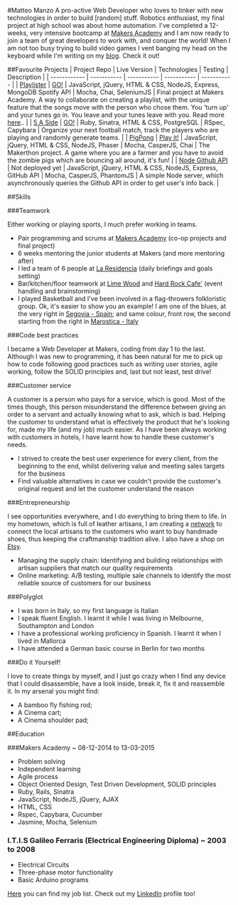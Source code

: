 #Matteo Manzo
A pro-active Web Developer who loves to tinker with new technologies in order to build [random] stuff. Robotics enthusiast, my final project at high school was about home automation. I've completed a 12-weeks, very intensive bootcamp at [Makers Academy](http://www.makersacademy.com/) and I am now ready to join a team of great developers to work with, and conquer the world!
When I am not too busy trying to build video games I vent banging my head on the keyboard while I'm writing on my [blog](http://matteomanzo.github.io/). Check it out!

##Favourite Projects
| Project Repo | Live Version | Technologies | Testing | Description |
| ------------ | ----------- | ----------- | ----------- | ----------- |
| [Playlister](https://github.com/matteomanzo/Playlister) | [GO!](https://turnuptunein.herokuapp.com/) | JavaScript, jQuery, HTML & CSS, NodeJS, Express, MongoDB Spotify API | Mocha, Chai, SeleniumJS | Final project at Makers Academy. A way to collaborate on creating a playlist, with the unique feature that the songs move with the person who chose them. You 'turn up' and your tunes go in. You leave and your tunes leave with you. Read more [here](https://github.com/matteomanzo/Playlister/blob/master/README.md).. |
| [5 A Side](https://github.com/matteomanzo/5_a_side) | [GO!](https://makers-five-a-side.herokuapp.com/) | Ruby, Sinatra, HTML & CSS, PostgreSQL | RSpec, Capybara  | Organize your next football match, track the players who are playing and randomly generate teams. |
| [PigPong](https://github.com/matteomanzo/PigPong) | [Play it!](https://zombie-pig-pong.herokuapp.com) | JavaScript, jQuery, HTML & CSS, NodeJS, Phaser | Mocha, CasperJS, Chai | The Makerthon project. A game where you are a farmer and you have to avoid the zombie pigs which are bouncing all around, it's fun! |
| [Node Github API](https://github.com/matteomanzo/node_github_api) | Not deployed yet | JavaScript, jQuery, HTML & CSS, NodeJS, Express, GitHub API | Mocha, CasperJS, PhantomJS | A simple Node server, which asynchronously queries the Github API in order to get user's info back. |

##Skills

###Teamwork

Either working or playing sports, I much prefer working in teams.

- Pair programming and scrums at [Makers Academy](http://www.makersacademy.com/) (co-op projects and final project)
- 6 weeks mentoring the junior students at Makers (and more mentoring after)
- I led a team of 6 people at [La Residencia](http://www.belmond.com/la-residencia-mallorca/) (daily briefings and goals setting)
- Bar/kitchen/floor teamwork at [Lime Wood](http://www.limewoodhotel.co.uk/) and [Hard Rock Cafe'](http://www.hardrock.com/cafes/florence/) (event handling and brainstorming)
- I played Basketball and I've been involved in a flag-throwers folkloristic group. Ok, it's easier to show you an example! I am one of the blues, at the very right in [Segovia - Spain](https://www.youtube.com/watch?v=Z-7yq0_5GkA); and same colour, front row, the second starting from the right in [Marostica - Italy](https://www.youtube.com/watch?v=w8_ShYrwOrY)

###Code best practices

I became a Web Developer at Makers, coding from day 1 to the last. Although I was new to programming, it has been natural for me to pick up how to code following good practices such as writing user stories, agile working, follow the SOLID principles and, last but not least, test drive!

###Customer service

A customer is a person who pays for a service, which is good. Most of the times though, this person misunderstand the difference between giving an order to a servant and actually knowing what to ask, which is bad.
Helping the customer to understand what is effectively the product that he's looking for, made my life (and my job) much easier.
As I have been always working with customers in hotels, I have learnt how to handle these customer's needs.

- I strived to create the best user experience for every client, from the beginning to the end, whilst delivering value and meeting sales targets for the business
- Find valuable alternatives in case we couldn't provide the customer's original request and let the customer understand the reason

###Entrepreneurship

I see opportunities everywhere, and I do everything to bring them to life. In my hometown, which is full of leather artisans, I am creating a [network](http://www.muntuch.com/) to connect the local artisans to the customers who want to buy handmade shoes, thus keeping the craftmanship tradition alive.
I also have a shop on [Etsy](https://www.etsy.com/shop/Rogante).
- Managing the supply chain: Identifying and building relationships with artisan suppliers that match our quality requirements
- Online marketing: A/B testing, multiple sale channels to identify the most reliable source of customers for our business

###Polyglot

- I was born in Italy, so my first language is Italian
- I speak fluent English. I learnt it while I was living in Melbourne, Southampton and London
- I have a professional working proficiency in Spanish. I learnt it when I lived in Mallorca
- I have attended a German basic course in Berlin for two months

###Do it Yourself!

I love to create things by myself, and I just go crazy when I find any device that I could disassemble, have a look inside, break it, fix it and reassemble it.
In my arsenal you might find:

- A bamboo fly fishing rod;
- A Cinema cart;
- A Cinema shoulder pad;

##Education

###Makers Academy ~ 08-12-2014 to 13-03-2015

- Problem solving
- Independent learning
- Agile process
- Object Oriented Design, Test Driven Development, SOLID principles
- Ruby, Rails, Sinatra
- JavaScript, NodeJS, jQuery, AJAX
- HTML, CSS
- Rspec, Capybara, Cucumber
- Jasmine, Mocha, Selenium

### I.T.I.S Galileo Ferraris (Electrical Engineering Diploma) ~ 2003 to 2008

- Electrical Circuits
- Three-phase motor functionality
- Basic Arduino programs

[Here](https://github.com/matteomanzo/CV/blob/master/job-list.md) you can find my job list. 
Check out my [LinkedIn](https://uk.linkedin.com/in/matteomanzo) profile too!
